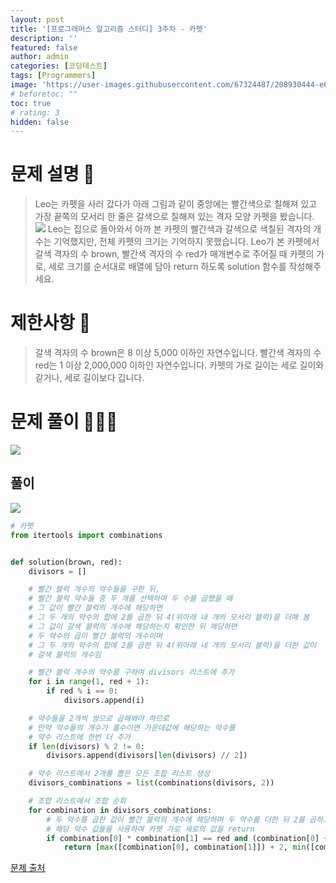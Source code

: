 ```yaml
---
layout: post
title: '[프로그래머스 알고리즘 스터디] 3주차 - 카펫'
description: ''
featured: false
author: admin
categories: [코딩테스트]
tags: [Programmers]
image: 'https://user-images.githubusercontent.com/67324487/208930444-e69f0226-8033-4108-a73f-88c15e337700.png'
# beforetoc: ""
toc: true
# rating: 3
hidden: false
---
```


# 문제 설명 📑
> Leo는 카펫을 사러 갔다가 아래 그림과 같이 중앙에는 빨간색으로 칠해져 있고 가장 끝쪽의 모서리 한 줄은 갈색으로 칠해져 있는 격자 모양 카펫을 봤습니다.
> ![](https://velog.velcdn.com/images/carmine/post/8325c308-7234-4ef2-9013-4f6fc769e162/image.png)
> Leo는 집으로 돌아와서 아까 본 카펫의 빨간색과 갈색으로 색칠된 격자의 개수는 기억했지만, 전체 카펫의 크기는 기억하지 못했습니다.
> Leo가 본 카펫에서 갈색 격자의 수 brown, 빨간색 격자의 수 red가 매개변수로 주어질 때 카펫의 가로, 세로 크기를 순서대로 배열에 담아 return 하도록 solution 함수를 작성해주세요.

# 제한사항 🚫

> 갈색 격자의 수 brown은 8 이상 5,000 이하인 자연수입니다.
> 빨간색 격자의 수 red는 1 이상 2,000,000 이하인 자연수입니다.
> 카펫의 가로 길이는 세로 길이와 같거나, 세로 길이보다 깁니다.

# 문제 풀이 👩🏻‍💻

![](https://velog.velcdn.com/images/carmine/post/b30bfe1c-7c06-4214-9bfd-016955d60b11/image.png)

## 풀이

![](https://velog.velcdn.com/images/carmine/post/ee4d6281-deda-4bbd-8fde-1440417230f2/image.png)

```python
# 카펫
from itertools import combinations


def solution(brown, red):
    divisors = []

    # 빨간 블럭 개수의 약수들을 구한 뒤,
    # 빨간 블럭 약수들 중 두 개를 선택하여 두 수를 곱했을 때
    # 그 값이 빨간 블럭의 개수에 해당하면
    # 그 두 개의 약수의 합에 2를 곱한 뒤 4(위아래 네 개의 모서리 블럭)을 더해 봄
    # 그 값이 갈색 블럭의 개수에 해당하는지 확인한 뒤 해당하면
    # 두 약수의 곱이 빨간 블럭의 개수이며
    # 그 두 개의 약수의 합에 2를 곱한 뒤 4(위아래 네 개의 모서리 블럭)을 더한 값이
    # 갈색 블럭의 개수임

    # 빨간 블럭 개수의 약수를 구하여 divisors 리스트에 추가
    for i in range(1, red + 1):
        if red % i == 0:
            divisors.append(i)

    # 약수들을 2개씩 쌍으로 곱해봐야 하므로
    # 만약 약수들의 개수가 홀수이면 가운데값에 해당하는 약수를
    # 약수 리스트에 한번 더 추가
    if len(divisors) % 2 != 0:
        divisors.append(divisors[len(divisors) // 2])

    # 약수 리스트에서 2개를 뽑은 모든 조합 리스트 생성
    divisors_combinations = list(combinations(divisors, 2))

    # 조합 리스트에서 조합 순회
    for combination in divisors_combinations:
        # 두 약수를 곱한 값이 빨간 블럭의 개수에 해당하며 두 약수를 더한 뒤 2를 곱하고 4를 더한 값이 갈색 블럭의 개수에 해당하면
        # 해당 약수 값들을 사용하여 카펫 가로 세로의 값을 return
        if combination[0] * combination[1] == red and (combination[0] + combination[1]) * 2 + 4 == brown:
            return [max([combination[0], combination[1]]) + 2, min([combination[0], combination[1]]) + 2]
```

[문제 출처](https://programmers.co.kr/learn/challenges)
